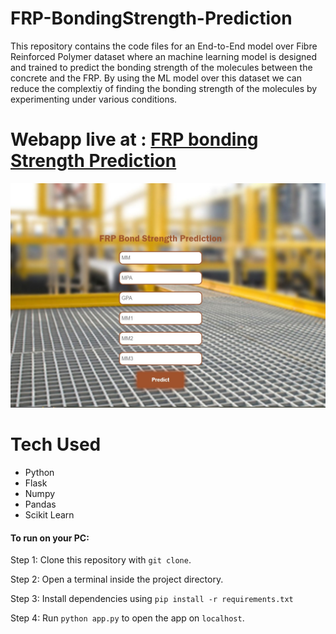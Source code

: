 # FRP-BondingStrength-Prediction
   This repository contains the code files for an End-to-End model over Fibre Reinforced Polymer dataset where an machine learning model is designed and trained to predict the bonding strength of the molecules between the concrete and the FRP. By using the ML model over this dataset we can reduce the complextiy of finding the bonding strength of the molecules by experimenting under various conditions.  
   
# Webapp live at : [FRP bonding Strength Prediction](https://frp-bondstrength-calculator.herokuapp.com/)
   
   ![alt text](https://github.com/ParthivAkilesh/FRP-BondingStrength-Prediction/blob/main/webapp.jpg)
   
# Tech Used
   
   - Python
   - Flask
   - Numpy
   - Pandas
   - Scikit Learn
   
#### To run on your PC:
 Step 1: Clone this repository with `git clone`.
 
 Step 2: Open a terminal inside the project directory.
 
 Step 3: Install dependencies using `pip install -r requirements.txt`
 
 Step 4: Run `python app.py` to open the app on `localhost`.
   
   
